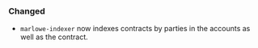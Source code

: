 ### Changed

- `marlowe-indexer` now indexes contracts by parties in the accounts as well as
  the contract.
